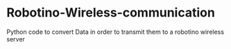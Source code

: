 # Robotino-Wireless-communication
Python code to convert Data in order to transmit them to a robotino wireless server
